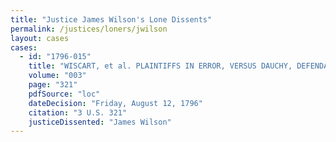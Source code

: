 ```yaml
---
title: "Justice James Wilson's Lone Dissents"
permalink: /justices/loners/jwilson
layout: cases
cases:
  - id: "1796-015"
    title: "WISCART, et al. PLAINTIFFS IN ERROR, VERSUS DAUCHY, DEFENDANT IN ERROR"
    volume: "003"
    page: "321"
    pdfSource: "loc"
    dateDecision: "Friday, August 12, 1796"
    citation: "3 U.S. 321"
    justiceDissented: "James Wilson"
---
```

